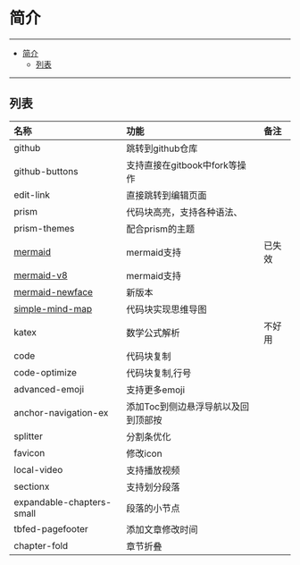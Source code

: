 # 简介

------

- [简介](#简介)
  - [列表](#列表)

------

## 列表

| 名称                                    | 功能                                | 备注   |
| :-------------------------------------- | :---------------------------------- | :----- |
| github                                  | 跳转到github仓库                    |        |
| github-buttons                          | 支持直接在gitbook中fork等操作       |        |
| edit-link                               | 直接跳转到编辑页面                  |        |
| prism                                   | 代码块高亮，支持各种语法、          |        |
| prism-themes                            | 配合prism的主题                     |        |
| [mermaid](./mermaid.md)                 | mermaid支持                         | 已失效 |
| [mermaid-v8](./mermaid.md)              | mermaid支持                         |        |
| [mermaid-newface](./mermaid.md)         | 新版本                              |        |
| [simple-mind-map](./simple-mind-map.md) | 代码块实现思维导图                  |        |
| katex                                   | 数学公式解析                        | 不好用 |
| code                                    | 代码块复制                          |        |
| code-optimize                           | 代码块复制,行号                     |        |
| advanced-emoji                          | 支持更多emoji                       |        |
| anchor-navigation-ex                    | 添加Toc到侧边悬浮导航以及回到顶部按 |        |
| splitter                                | 分割条优化                          |        |
| favicon                                 | 修改icon                            |
| local-video                             | 支持播放视频                        |        |
| sectionx                                | 支持划分段落                        |        |
| expandable-chapters-small               | 段落的小节点                        |        |
| tbfed-pagefooter                        | 添加文章修改时间                    |        |
| chapter-fold                            | 章节折叠                            |        |
